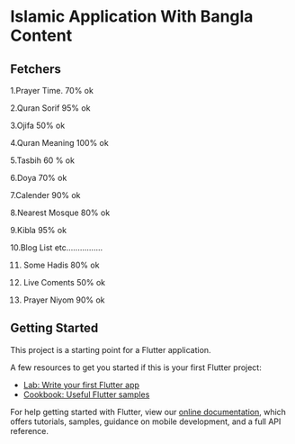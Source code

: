 # Islamic Application With Bangla Content

## Fetchers
   1.Prayer Time. 70% ok
   
   2.Quran Sorif 95% ok
   
   3.Ojifa 50% ok
   
   4.Quran Meaning 100% ok
   
   5.Tasbih 60 % ok
   
   6.Doya 70% ok
   
   7.Calender 90% ok
   
   8.Nearest Mosque 80% ok
   
   9.Kibla 95% ok
   
   10.Blog List etc................
   
   11. Some Hadis 80% ok
   
   12. Live Coments 50% ok
   
   13. Prayer Niyom 90% ok

## Getting Started

This project is a starting point for a Flutter application.

A few resources to get you started if this is your first Flutter project:

- [Lab: Write your first Flutter app](https://flutter.dev/docs/get-started/codelab)
- [Cookbook: Useful Flutter samples](https://flutter.dev/docs/cookbook)

For help getting started with Flutter, view our
[online documentation](https://flutter.dev/docs), which offers tutorials,
samples, guidance on mobile development, and a full API reference.
